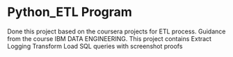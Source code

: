 # Python_ETL Program
Done this project based on the coursera projects for ETL process. Guidance from the course IBM DATA ENGINEERING.
This project contains
Extract
Logging
Transform
Load
SQL queries
with screenshot proofs
